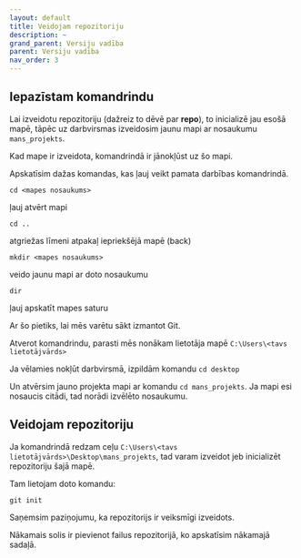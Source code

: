 ```yaml
---
layout: default
title: Veidojam repozitoriju
description: ~
grand_parent: Versiju vadība
parent: Versiju vadība
nav_order: 3
---
```

## Iepazīstam komandrindu

Lai izveidotu repozitoriju (dažreiz to dēvē par **repo**), to inicializē jau esošā mapē, tāpēc uz darbvirsmas izveidosim jaunu mapi ar nosaukumu `mans_projekts`.

Kad mape ir izveidota, komandrindā ir jānokļūst uz šo mapi.

Apskatīsim dažas komandas, kas ļauj veikt pamata darbības komandrindā.

~~~git
cd <mapes nosaukums>
~~~
ļauj atvērt mapi

~~~git
cd ..
~~~
atgriežas līmeni atpakaļ iepriekšējā mapē (back)

~~~git
mkdir <mapes nosaukums>
~~~
veido jaunu mapi ar doto nosaukumu

~~~git
dir
~~~
ļauj apskatīt mapes saturu

Ar šo pietiks, lai mēs varētu sākt izmantot Git.

Atverot komandrindu, parasti mēs nonākam lietotāja mapē `C:\Users\<tavs lietotājvārds>`

Ja vēlamies nokļūt darbvirsmā, izpildām komandu `cd desktop`

Un atvērsim jauno projekta mapi ar komandu `cd mans_projekts`. Ja mapi esi nosaucis citādi, tad norādi izvēlēto nosaukumu.

## Veidojam repozitoriju

Ja komandrindā redzam ceļu `C:\Users\<tavs lietotājvārds>\Desktop\mans_projekts`, tad varam izveidot jeb inicializēt repozitoriju šajā mapē.

Tam lietojam doto komandu:
~~~git
git init
~~~

Saņemsim paziņojumu, ka repozitorijs ir veiksmīgi izveidots.

Nākamais solis ir pievienot failus repozitorijā, ko apskatīsim nākamajā sadaļā.
